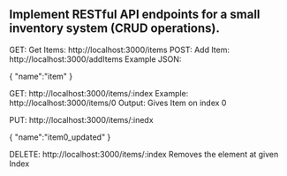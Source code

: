 ## Implement RESTful API endpoints for a small inventory system (CRUD operations).

GET: Get Items: http://localhost:3000/items
POST: Add Item: http://localhost:3000/addItems
Example JSON:

{
  "name":"item"
}

GET: http://localhost:3000/items/:index
Example: http://localhost:3000/items/0 
Output: Gives Item on index 0

PUT: http://localhost:3000/items/:inedx

{
  "name":"item0_updated"
}

DELETE: http://localhost:3000/items/:index
Removes the element at given Index